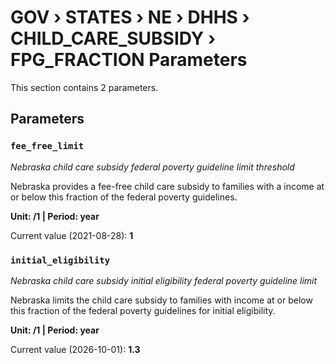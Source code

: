 # GOV › STATES › NE › DHHS › CHILD_CARE_SUBSIDY › FPG_FRACTION Parameters

This section contains 2 parameters.

## Parameters

### `fee_free_limit`
*Nebraska child care subsidy federal poverty guideline limit threshold*

Nebraska provides a fee-free child care subsidy to families with a income at or below this fraction of the federal poverty guidelines.

**Unit: /1 | Period: year**

Current value (2021-08-28): **1**


### `initial_eligibility`
*Nebraska child care subsidy initial eligibility federal poverty guideline limit*

Nebraska limits the child care subsidy to families with income at or below this fraction of the federal poverty guidelines for initial eligibility.

**Unit: /1 | Period: year**

Current value (2026-10-01): **1.3**

